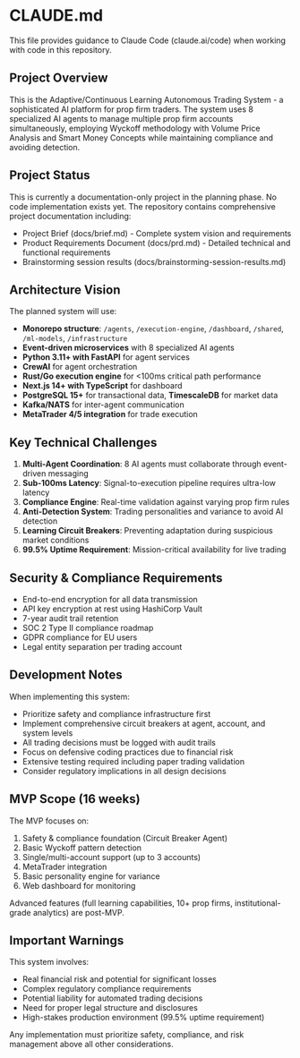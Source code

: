 # CLAUDE.md

This file provides guidance to Claude Code (claude.ai/code) when working with code in this repository.

## Project Overview

This is the Adaptive/Continuous Learning Autonomous Trading System - a sophisticated AI platform for prop firm traders. The system uses 8 specialized AI agents to manage multiple prop firm accounts simultaneously, employing Wyckoff methodology with Volume Price Analysis and Smart Money Concepts while maintaining compliance and avoiding detection.

## Project Status

This is currently a documentation-only project in the planning phase. No code implementation exists yet. The repository contains comprehensive project documentation including:
- Project Brief (docs/brief.md) - Complete system vision and requirements
- Product Requirements Document (docs/prd.md) - Detailed technical and functional requirements
- Brainstorming session results (docs/brainstorming-session-results.md)

## Architecture Vision

The planned system will use:
- **Monorepo structure**: `/agents`, `/execution-engine`, `/dashboard`, `/shared`, `/ml-models`, `/infrastructure`
- **Event-driven microservices** with 8 specialized AI agents
- **Python 3.11+ with FastAPI** for agent services
- **CrewAI** for agent orchestration
- **Rust/Go execution engine** for <100ms critical path performance
- **Next.js 14+ with TypeScript** for dashboard
- **PostgreSQL 15+** for transactional data, **TimescaleDB** for market data
- **Kafka/NATS** for inter-agent communication
- **MetaTrader 4/5 integration** for trade execution

## Key Technical Challenges

1. **Multi-Agent Coordination**: 8 AI agents must collaborate through event-driven messaging
2. **Sub-100ms Latency**: Signal-to-execution pipeline requires ultra-low latency
3. **Compliance Engine**: Real-time validation against varying prop firm rules
4. **Anti-Detection System**: Trading personalities and variance to avoid AI detection
5. **Learning Circuit Breakers**: Preventing adaptation during suspicious market conditions
6. **99.5% Uptime Requirement**: Mission-critical availability for live trading

## Security & Compliance Requirements

- End-to-end encryption for all data transmission
- API key encryption at rest using HashiCorp Vault
- 7-year audit trail retention
- SOC 2 Type II compliance roadmap
- GDPR compliance for EU users
- Legal entity separation per trading account

## Development Notes

When implementing this system:
- Prioritize safety and compliance infrastructure first
- Implement comprehensive circuit breakers at agent, account, and system levels
- All trading decisions must be logged with audit trails
- Focus on defensive coding practices due to financial risk
- Extensive testing required including paper trading validation
- Consider regulatory implications in all design decisions

## MVP Scope (16 weeks)

The MVP focuses on:
1. Safety & compliance foundation (Circuit Breaker Agent)
2. Basic Wyckoff pattern detection
3. Single/multi-account support (up to 3 accounts)
4. MetaTrader integration
5. Basic personality engine for variance
6. Web dashboard for monitoring

Advanced features (full learning capabilities, 10+ prop firms, institutional-grade analytics) are post-MVP.

## Important Warnings

This system involves:
- Real financial risk and potential for significant losses
- Complex regulatory compliance requirements
- Potential liability for automated trading decisions
- Need for proper legal structure and disclosures
- High-stakes production environment (99.5% uptime requirement)

Any implementation must prioritize safety, compliance, and risk management above all other considerations.